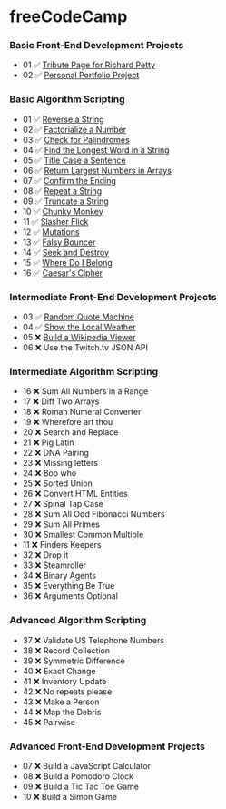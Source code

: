 # freeCodeCamp

### Basic Front-End Development Projects

- 01 ✅ [Tribute Page for Richard Petty](https://codepen.io/JoeWeaver/pen/VreEvV)
- 02 ✅ [Personal Portfolio Project](https://codepen.io/JoeWeaver/pen/aEJzog)

### Basic Algorithm Scripting

- 01 ✅ [Reverse a String](https://www.freecodecamp.org/challenges/reverse-a-string)
- 02 ✅ [Factorialize a Number](https://www.freecodecamp.org/challenges/factorialize-a-number)
- 03 ✅ [Check for Palindromes](https://www.freecodecamp.org/challenges/check-for-palindromes)
- 04 ✅ [Find the Longest Word in a String](https://www.freecodecamp.org/challenges/find-the-longest-word-in-a-string)
- 05 ✅ [Title Case a Sentence](https://www.freecodecamp.org/challenges/title-case-a-sentence)
- 06 ✅ [Return Largest Numbers in Arrays](https://www.freecodecamp.org/challenges/return-largest-numbers-in-arrays)
- 07 ✅ [Confirm the Ending](https://www.freecodecamp.org/challenges/confirm-the-ending)
- 08 ✅ [Repeat a String](https://www.freecodecamp.org/challenges/repeat-a-string-repeat-a-string)
- 09 ✅ [Truncate a String](https://www.freecodecamp.org/challenges/truncate-a-string)
- 10 ✅ [Chunky Monkey](https://www.freecodecamp.org/challenges/chunky-monkey)
- 11 ✅ [Slasher Flick](https://www.freecodecamp.org/challenges/slasher-flick)
- 12 ✅ [Mutations](https://www.freecodecamp.org/challenges/mutations)
- 13 ✅ [Falsy Bouncer](https://www.freecodecamp.org/challenges/falsy-bouncer)
- 14 ✅ [Seek and Destroy](https://www.freecodecamp.org/challenges/seek-and-destroy)
- 15 ✅ [Where Do I Belong](https://www.freecodecamp.org/challenges/where-do-i-belong)
- 16 ✅ [Caesar's Cipher](https://www.freecodecamp.org/challenges/caesars-cipher)

### Intermediate Front-End Development Projects

- 03 ✅ [Random Quote Machine](https://codepen.io/JoeWeaver/pen/dJRPbE)
- 04 ✅ [Show the Local Weather](https://codepen.io/JoeWeaver/pen/qpXWwr)
- 05 ❌ [Build a Wikipedia Viewer](https://codepen.io/JoeWeaver/full/ppWbdo)
- 06 ❌ Use the Twitch.tv JSON API

### Intermediate Algorithm Scripting

- 16 ❌ Sum All Numbers in a Range   
- 17 ❌ Diff Two Arrays   
- 18 ❌ Roman Numeral Converter   
- 19 ❌ Wherefore art thou   
- 20 ❌ Search and Replace   
- 21 ❌ Pig Latin   
- 22 ❌ DNA Pairing   
- 23 ❌ Missing letters   
- 24 ❌ Boo who   
- 25 ❌ Sorted Union   
- 26 ❌ Convert HTML Entities   
- 27 ❌ Spinal Tap Case   
- 28 ❌ Sum All Odd Fibonacci Numbers   
- 29 ❌ Sum All Primes   
- 30 ❌ Smallest Common Multiple   
- 11 ❌ Finders Keepers   
- 32 ❌ Drop it   
- 33 ❌ Steamroller   
- 34 ❌ Binary Agents   
- 35 ❌ Everything Be True   
- 36 ❌ Arguments Optional

### Advanced Algorithm Scripting

- 37 ❌ Validate US Telephone Numbers
- 38 ❌ Record Collection
- 39 ❌ Symmetric Difference
- 40 ❌ Exact Change
- 41 ❌ Inventory Update
- 42 ❌ No repeats please
- 43 ❌ Make a Person
- 44 ❌ Map the Debris
- 45 ❌ Pairwise

### Advanced Front-End Development Projects

- 07 ❌ Build a JavaScript Calculator
- 08 ❌ Build a Pomodoro Clock   
- 09 ❌ Build a Tic Tac Toe Game   
- 10 ❌ Build a Simon Game   
